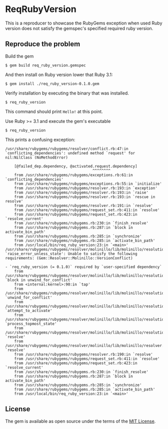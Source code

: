 # ReqRubyVersion

This is a reproducer to showcase the RubyGems exception when used Ruby version does not satisfy the gemspec's specified required ruby version.

## Reproduce the problem

Build the gem

    $ gem build req_ruby_version.gemspec

And then install on Ruby version lower that Ruby 3.1:

    $ gem install ./req_ruby_version-0.1.0.gem

Verify installation by executing the binary that was installed.

    $ req_ruby_version

This command should print `Hello!` at this point.


Use Ruby >= 3.1 and execute the gem's executable

    $ req_ruby_version

This prints a confusing exception:
```
/usr/share/rubygems/rubygems/resolver/conflict.rb:47:in `conflicting_dependencies': undefined method `request' for nil:NilClass (NoMethodError)

    [@failed_dep.dependency, @activated.request.dependency]
                                       ^^^^^^^^
	from /usr/share/rubygems/rubygems/exceptions.rb:61:in `conflicting_dependencies'
	from /usr/share/rubygems/rubygems/exceptions.rb:55:in `initialize'
	from /usr/share/rubygems/rubygems/resolver.rb:193:in `exception'
	from /usr/share/rubygems/rubygems/resolver.rb:193:in `raise'
	from /usr/share/rubygems/rubygems/resolver.rb:193:in `rescue in resolve'
	from /usr/share/rubygems/rubygems/resolver.rb:191:in `resolve'
	from /usr/share/rubygems/rubygems/request_set.rb:411:in `resolve'
	from /usr/share/rubygems/rubygems/request_set.rb:423:in `resolve_current'
	from /usr/share/rubygems/rubygems.rb:230:in `finish_resolve'
	from /usr/share/rubygems/rubygems.rb:287:in `block in activate_bin_path'
	from /usr/share/rubygems/rubygems.rb:285:in `synchronize'
	from /usr/share/rubygems/rubygems.rb:285:in `activate_bin_path'
	from /usr/local/bin/req_ruby_version:23:in `<main>'
/usr/share/rubygems/rubygems/resolver/molinillo/lib/molinillo/resolution.rb:317:in `raise_error_unless_state': Unable to satisfy the following requirements: (Gem::Resolver::Molinillo::VersionConflict)

- `req_ruby_version (= 0.1.0)` required by `user-specified dependency`
	from /usr/share/rubygems/rubygems/resolver/molinillo/lib/molinillo/resolution.rb:299:in `block in unwind_for_conflict'
	from <internal:kernel>:90:in `tap'
	from /usr/share/rubygems/rubygems/resolver/molinillo/lib/molinillo/resolution.rb:297:in `unwind_for_conflict'
	from /usr/share/rubygems/rubygems/resolver/molinillo/lib/molinillo/resolution.rb:682:in `attempt_to_activate'
	from /usr/share/rubygems/rubygems/resolver/molinillo/lib/molinillo/resolution.rb:254:in `process_topmost_state'
	from /usr/share/rubygems/rubygems/resolver/molinillo/lib/molinillo/resolution.rb:182:in `resolve'
	from /usr/share/rubygems/rubygems/resolver/molinillo/lib/molinillo/resolver.rb:43:in `resolve'
	from /usr/share/rubygems/rubygems/resolver.rb:190:in `resolve'
	from /usr/share/rubygems/rubygems/request_set.rb:411:in `resolve'
	from /usr/share/rubygems/rubygems/request_set.rb:423:in `resolve_current'
	from /usr/share/rubygems/rubygems.rb:230:in `finish_resolve'
	from /usr/share/rubygems/rubygems.rb:287:in `block in activate_bin_path'
	from /usr/share/rubygems/rubygems.rb:285:in `synchronize'
	from /usr/share/rubygems/rubygems.rb:285:in `activate_bin_path'
	from /usr/local/bin/req_ruby_version:23:in `<main>'
```

## License

The gem is available as open source under the terms of the [MIT License](https://opensource.org/licenses/MIT).
